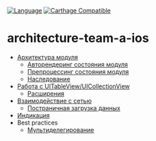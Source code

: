 [![Language](https://img.shields.io/badge/swift-4.1-green.svg)](https://swift.org)
[![Carthage Compatible](https://img.shields.io/badge/Carthage-compatible-4BC51D.svg?style=flat)](https://github.com/Carthage/Carthage)

# architecture-team-a-ios

- [Архитектура модуля](Source/HHModule/README.md)
    - [Авторендеринг состояния модуля](Source/HHModule/AUTORENDERING.md)
    - [Препроцессинг состояния модуля](Source/HHModule/PREPROCESSING.md)
    - [Наследование](Source/HHModule/INHERITANCE.md)
- [Работа с UITableView/UICollectionView](Source/HHList/README.md)
    - [Расширения](Source/HHListExtension/README.md)
- [Взаимодействие с сетью](Source/HHNetwork/README.md)
    - [Постраничная загрузка данных](Source/HHPagingManager/README.md)
- [Индикация](Source/HHIndication/README.md)
- Best practices
    - [Мультиделегирование](Source/HHBestPractice/Multidelegate.md)
